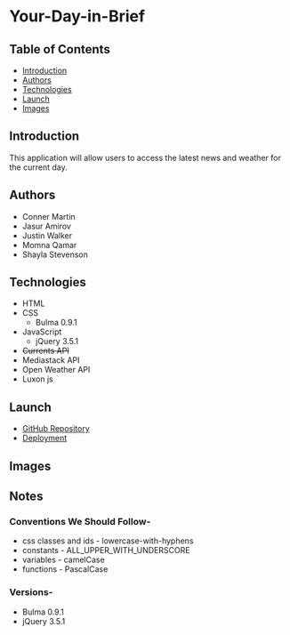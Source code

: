 # Your-Day-in-Brief

## Table of Contents

- [Introduction](#introduction)
- [Authors](#authors)
- [Technologies](#technologies)
- [Launch](#launch)
- [Images](#images)

## Introduction

This application will allow users to access the latest news and weather for the current day.

## Authors

- Conner Martin
- Jasur Amirov
- Justin Walker
- Momna Qamar
- Shayla Stevenson

## Technologies

- HTML
- CSS
  - Bulma 0.9.1
- JavaScript
  - jQuery 3.5.1
- ~~Currents API~~
- Mediastack API
- Open Weather API
- Luxon js

## Launch

- [GitHub Repository](https://github.com/Connerjm/Your-Day-in-Brief)
- [Deployment](https://connerjm.github.io/Your-Day-in-Brief/)

## Images

## Notes

### Conventions We Should Follow-

- css classes and ids - lowercase-with-hyphens
- constants - ALL_UPPER_WITH_UNDERSCORE
- variables - camelCase
- functions - PascalCase

### Versions-

- Bulma 0.9.1
- jQuery 3.5.1
